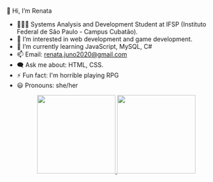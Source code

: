 👋 Hi, I’m Renata 
-   🙋🏾‍♀️ Systems Analysis and Development Student at IFSP (Instituto Federal de São Paulo - Campus Cubatão).
-   👀 I’m interested in web development and game development.
-   🌱 I’m currently learning JavaScript, MySQL, C#
-   📫 Email: renata.juno2020@gmail.com 
-   🗨  Ask me about: HTML, CSS. 
-   ⚡ Fun fact: I'm horrible playing RPG
-   😃 Pronouns: she/her
<div align="center">
  <a href="https://github.com/rejuno">
  <img height="180em" src="https://github-readme-stats.vercel.app/api?username=rejuno&show_icons=true&theme=midnight-purple&include_all_commits=true&count_private=true"/>
  <img height="180em" src="https://github-readme-stats.vercel.app/api/top-langs/?username=rejuno&layout=compact&langs_count=7&theme=midnight-purple"/>
</div>
